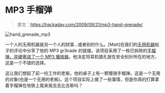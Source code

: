 # MP3 手榴弹

> 原文：<https://hackaday.com/2009/09/21/mp3-hand-grenade/>

![hand_grenade_mp3](img/905f1dcd5f5f31888fc6e5ad2a21a930.png "hand_grenade_mp3")

一个人的无用机器是另一个人的财富…或者别的什么。[Matt]在我们的[无用机器](http://hackaday.com/2009/09/19/show-us-your-most-useless-machine/)帖子的评论中分享了他的 MP3 gr3nade 的链接。该项目采用了一枚已拆除的[手榴弹，并硬塞进了一个 MP3 播放器](http://www.nycresistor.com/2009/01/20/mp3-grnade/)。他决定将耳机插孔放在安全别针所在的地方，这是一个不错的选择。

这让我们想起了前一份工作的老板，他的桌子上有一颗镀铬手榴弹。这是一个无用的对象(也是一个无用的老板)。这个项目实际上做了一些事情，但是你真的打算拿着手榴弹在地铁上晃来晃去去比吉斯吗？